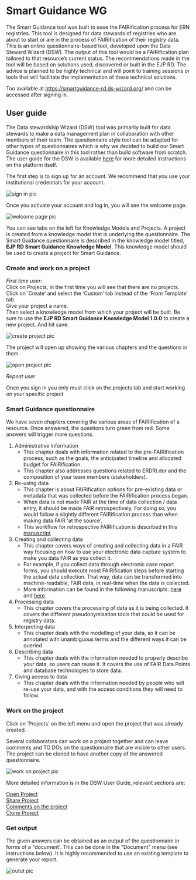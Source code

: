 # Smart Guidance WG

The Smart Guidance tool was built to ease the FAIRification process for ERN registries. This tool is designed for data stewards of registries who are about to start or are in the process of FAIRification of their registry data. This is an online questionnaire-based tool, developed upon the Data Steward Wizard (DSW). The output of this tool would be a FAIRification plan tailored to that resource’s current status. The recommendations made in the tool will be based on solutions used, discovered or built in the EJP RD. The advice is planned to be highly technical and will point to training sessions or tools that will facilitate the implementation of these technical solutions.  

Too available at https://smartguidance-rd.ds-wizard.org/ and can be accessed after signing in.

## User guide
The Data stewardship Wizard (DSW) tool was primarily built for data stewards to make a data management plan in collaboration with other members of their team. The questionnaire style tool can be adapted for other types of questionnaires which is why we decided to build our Smart Guidance questionnaire in this tool rather than build software from scratch.  
The user guide for the DSW is available [here](https://guide.ds-wizard.org/) for more detailed instructions on the platform itself. 

The first step is to sign up for an account.  We recommend that you use your institutional credentials for your account.  

![sign in pic](https://raw.githubusercontent.com/ejp-rd-vp/smart-guidance/main/screenshotsForUserGuide/1_signup_login.png)

Once you activate your account and log in, you will see the welcome page.

![welcome page pic](https://raw.githubusercontent.com/ejp-rd-vp/smart-guidance/main/screenshotsForUserGuide/2_welcome_page.png)

You can see tabs on the left for Knowledge Models and Projects. A project is created from a knowledge model that is underlying the questionnaire. The Smart Guidance questionnaire is described in the knowledge model titled, **EJP RD Smart Guidance Knowledge Model**. This knowledge model should be used to create a project for Smart Guidance.
### Create and work on a project
*First time user:*  
Click on Projects, in the first time you will see that there are no projects.  
Click on ‘Create’ and select the ‘Custom’ tab instead of the ‘From Template’ tab.  
Give your project a name.  
Then select a knowledge model from which your project will be built. Be sure to use the **EJP RD Smart Guidance Knowledge Model 1.0.0** to create a new project. And hit save.

![create project pic](https://raw.githubusercontent.com/ejp-rd-vp/smart-guidance/main/screenshotsForUserGuide/3_create_and_custom_project.png)

The project will open up showing the various chapters and the questions in them.

![open project pic](https://raw.githubusercontent.com/ejp-rd-vp/smart-guidance/main/screenshotsForUserGuide/4_smartguidance-rd.ds-wizard.org_projects_test_open.png)

*Repeat user*

Once you sign in you only must click on the projects tab and start working on your specific project

### Smart Guidance questionnaire 
We have seven chapters covering the various areas of FAIRification of a resource. Once answered, the questions turn green from red. Some answers will trigger more questions. 
1. Administrative information
    * This chapter deals with information related to the pre-FAIRification process, such as the goals, the anticipated timeline and allocated budget for FAIRification.
    * This chapter also addresses questions related to ERDRI.dor and the composition of your team members (stakeholders).
2. Re-using data
    * This chapter is about FAIRification options for pre-existing data or metadata that was collected before the FAIRification process began.
    * When data is not made FAIR at the time of data collection / data entry, it should be made FAIR retrospectively. For doing so, you would follow a slightly different FAIRification process than when making data FAIR 'at the source'.
    * This workflow for retrospective FAIRification is described in this [manuscript](https://doi.org/10.1162/dint_a_00028).
3.	Creating and collecting data
    * This chapter covers ways of creating and collecting data in a FAIR way focusing on how to use your electronic data capture system to make you data FAIR as you collect it.
    * For example, if you collect data through electronic case report forms, you should execute most FAIRification steps before starting the actual data collection. That way, data can be transformed into machine-readable, FAIR data, in real-time when the data is collected. 
    * More information can be found in the following manuscripts: [here](https://ojrd.biomedcentral.com/articles/10.1186/s13023-021-02004-y) and [here](https://pubmed.ncbi.nlm.nih.gov/34454078/).
4.	Processing data
    * This chapter covers the processing of data as it is being collected. It covers the different pseudonymisation tools that could be used for registry data.
5.	Interpreting data
    * This chapter deals with the modelling of your data, so it can be annotated with unambiguous terms and the different ways it can be queried.
6.	Describing data
    * This chapter deals with the information needed to properly describe your data, so users can reuse it. It covers the use of FAIR Data Points and database technologies to store data.
7.	Giving access to data
    * This chapter deals with the information needed by people who will re-use your data, and with the access conditions they will need to follow.    

### Work on the project

Click on ‘Projects’ on the left menu and open the project that was already created.

Several collaborators can work on a project together and can leave comments and TO DOs on the questionnaire that are visible to other users. The project can be cloned to have another copy of the answered questionnaire. 

![work on project pic](https://raw.githubusercontent.com/ejp-rd-vp/smart-guidance/main/screenshotsForUserGuide/5_question_overview.png)

More detailed information is in the DSW User Guide, relevant sections are:

[Open Project](https://guide.ds-wizard.org/for-users/for-researchers/projects-dmps/open-project)  
[Share Project](https://guide.ds-wizard.org/for-users/for-researchers/projects-dmps/share-project)  
[Comments on the project](https://guide.ds-wizard.org/for-users/for-researchers/projects-dmps/comments)  
[Clone Project](https://guide.ds-wizard.org/for-users/for-researchers/projects-dmps/clone-project)  

### Get output
The given answers can be obtained as an output of the questionnaire in forms of a "document'. This can be done in the "Document" menu (see instructions below). It is highly recommended to use an existing template to generate your report. 

![outut pic](https://raw.githubusercontent.com/ejp-rd-vp/smart-guidance/main/screenshotsForUserGuide/6_create_report.png)

